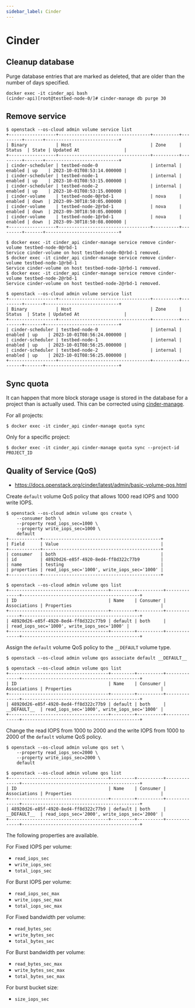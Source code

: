 ```yaml
---
sidebar_label: Cinder
---
```


# Cinder

## Cleanup database

Purge database entries that are marked as deleted, that are older than
the number of days specified.

```
docker exec -it cinder_api bash
(cinder-api)[root@testbed-node-0/]# cinder-manage db purge 30
```

## Remove service

```
$ openstack --os-cloud admin volume service list
+------------------+-----------------------------------+----------+---------+-------+----------------------------+
| Binary           | Host                              | Zone     | Status  | State | Updated At                 |
+------------------+-----------------------------------+----------+---------+-------+----------------------------+
| cinder-scheduler | testbed-node-0                    | internal | enabled | up    | 2023-10-01T08:53:14.000000 |
| cinder-scheduler | testbed-node-1                    | internal | enabled | up    | 2023-10-01T08:53:15.000000 |
| cinder-scheduler | testbed-node-2                    | internal | enabled | up    | 2023-10-01T08:53:15.000000 |
| cinder-volume    | testbed-node-0@rbd-1              | nova     | enabled | down  | 2023-09-30T18:50:05.000000 |
| cinder-volume    | testbed-node-2@rbd-1              | nova     | enabled | down  | 2023-09-30T18:50:05.000000 |
| cinder-volume    | testbed-node-1@rbd-1              | nova     | enabled | down  | 2023-09-30T18:50:08.000000 |
+------------------+-----------------------------------+----------+---------+-------+----------------------------+
```

```
$ docker exec -it cinder_api cinder-manage service remove cinder-volume testbed-node-0@rbd-1
Service cinder-volume on host testbed-node-0@rbd-1 removed.
$ docker exec -it cinder_api cinder-manage service remove cinder-volume testbed-node-1@rbd-1
Service cinder-volume on host testbed-node-1@rbd-1 removed.
$ docker exec -it cinder_api cinder-manage service remove cinder-volume testbed-node-2@rbd-1
Service cinder-volume on host testbed-node-2@rbd-1 removed.
```

```
$ openstack --os-cloud admin volume service list
+------------------+-----------------------------------+----------+---------+-------+----------------------------+
| Binary           | Host                              | Zone     | Status  | State | Updated At                 |
+------------------+-----------------------------------+----------+---------+-------+----------------------------+
| cinder-scheduler | testbed-node-0                    | internal | enabled | up    | 2023-10-01T08:56:24.000000 |
| cinder-scheduler | testbed-node-1                    | internal | enabled | up    | 2023-10-01T08:56:25.000000 |
| cinder-scheduler | testbed-node-2                    | internal | enabled | up    | 2023-10-01T08:56:25.000000 |
+------------------+-----------------------------------+----------+---------+-------+----------------------------+
```

## Sync quota

It can happen that more block storage usage is stored in the database for a project than
is actually used. This can be corrected using [cinder-manage](https://docs.openstack.org/cinder/latest/cli/cinder-manage.html).

For all projects:

```
$ docker exec -it cinder_api cinder-manage quota sync
```

Only for a specific project:

```
$ docker exec -it cinder_api cinder-manage quota sync --project-id PROJECT_ID
```

## Quality of Service (QoS)

* https://docs.openstack.org/cinder/latest/admin/basic-volume-qos.html

Create `default` volume QoS policy that allows 1000 read IOPS and 1000 write IOPS.

```
$ openstack --os-cloud admin volume qos create \
    --consumer both \
    --property read_iops_sec=1000 \
    --property write_iops_sec=1000 \
    default
+------------+---------------------------------------------+
| Field      | Value                                       |
+------------+---------------------------------------------+
| consumer   | both                                        |
| id         | 48920d26-e85f-4920-8ed4-ff8d322c77b9        |
| name       | testing                                     |
| properties | read_iops_sec='1000', write_iops_sec='1000' |
+------------+---------------------------------------------+
```

```
$ openstack --os-cloud admin volume qos list
+--------------------------------------+---------+----------+--------------+---------------------------------------------+
| ID                                   | Name    | Consumer | Associations | Properties                                  |
+--------------------------------------+---------+----------+--------------+---------------------------------------------+
| 48920d26-e85f-4920-8ed4-ff8d322c77b9 | default | both     |              | read_iops_sec='1000', write_iops_sec='1000' |
+--------------------------------------+---------+----------+--------------+---------------------------------------------+
```

Assign the `default` volume QoS policy to the `__DEFAULT` volume type.

```
$ openstack --os-cloud admin volume qos associate default __DEFAULT__
```

```
$ openstack --os-cloud admin volume qos list
+--------------------------------------+---------+----------+--------------+---------------------------------------------+
| ID                                   | Name    | Consumer | Associations | Properties                                  |
+--------------------------------------+---------+----------+--------------+---------------------------------------------+
| 48920d26-e85f-4920-8ed4-ff8d322c77b9 | default | both     | __DEFAULT__  | read_iops_sec='1000', write_iops_sec='1000' |
+--------------------------------------+---------+----------+--------------+---------------------------------------------+
```

Change the read IOPS from 1000 to 2000 and the write IOPS from 1000 to 2000 of the `default` volume QoS policy.

```
$ openstack --os-cloud admin volume qos set \
    --property read_iops_sec=2000 \
    --property write_iops_sec=2000 \
    default
```

```
$ openstack --os-cloud admin volume qos list
+--------------------------------------+---------+----------+--------------+---------------------------------------------+
| ID                                   | Name    | Consumer | Associations | Properties                                  |
+--------------------------------------+---------+----------+--------------+---------------------------------------------+
| 48920d26-e85f-4920-8ed4-ff8d322c77b9 | default | both     | __DEFAULT__  | read_iops_sec='2000', write_iops_sec='2000' |
+--------------------------------------+---------+----------+--------------+---------------------------------------------+
```

The following properties are available.

For Fixed IOPS per volume:
* `read_iops_sec`
* `write_iops_sec`
* `total_iops_sec`

For Burst IOPS per volume:
* `read_iops_sec_max`
* `write_iops_sec_max`
* `total_iops_sec_max`

For Fixed bandwidth per volume:
* `read_bytes_sec`
* `write_bytes_sec`
* `total_bytes_sec`

For Burst bandwidth per volume:
* `read_bytes_sec_max`
* `write_bytes_sec_max`
* `total_bytes_sec_max`

For burst bucket size:
* `size_iops_sec`
